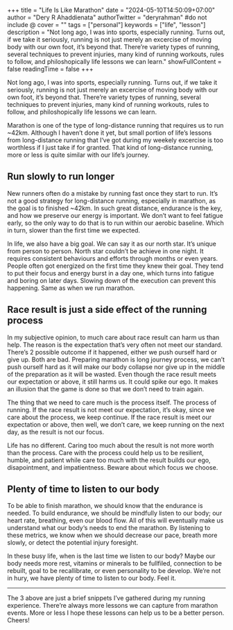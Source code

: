 +++
title = "Life Is Like Marathon"
date = "2024-05-10T14:50:09+07:00"
author = "Dery R Ahaddienata"
authorTwitter = "deryrahman" #do not include @
cover = ""
tags = ["personal"]
keywords = ["life", "lesson"]
description = "Not long ago, I was into sports, especially running. Turns out, if we take it seriously, running is not just merely an excercise of moving body with our own foot, it’s beyond that. There’re variety types of running, several techniques to prevent injuries, many kind of running workouts, rules to follow, and philoshopically life lessons we can learn."
showFullContent = false
readingTime = false
+++

Not long ago, I was into sports, especially running. Turns out, if we take it seriously, running is not just merely an excercise of moving body with our own foot, it’s beyond that. There’re variety types of running, several techniques to prevent injuries, many kind of running workouts, rules to follow, and philoshopically life lessons we can learn.

Marathon is one of the type of long-distance running that requires us to run ~42km. Although I haven’t done it yet, but small portion of life’s lessons from long-distance running that I‘ve got during my weekely excercise is too worthless if I just take if for granted. That kind of long-distance running, more or less is quite similar with our life’s journey.

## Run slowly to run longer
New runners often do a mistake by running fast once they start to run. It’s not a good strategy for long-distance running, especially in marathon, as the goal is to finished ~42km. In such great distance, endurance is the key, and how we preserve our energy is important. We don’t want to feel fatigue early, so the only way to do that is to run within our aerobic baseline. Which in turn, slower than the first time we expected.

In life, we also have a big goal. We can say it as our north star. It’s unique from person to person. North star couldn’t be achieve in one night. It requires consistent behaviours and efforts through months or even years. People often got energized on the first time they knew their goal. They tend to put their focus and energy burst in a day one, which turns into fatigue and boring on later days. Slowing down of the execution can prevent this happening. Same as when we run marathon.

## Race result is just a side effect of the running process
In my subjective opinion, to much care about race result can harm us than help. The reason is the expectation that’s very often not meet our standard. There’s 2 possible outcome if it happened, either we push ourself hard or give up. Both are bad. Preparing marathon is long journey process, we can’t push ourself hard as it will make our body collapse nor give up in the middle of the preparation as it will be wasted. Even though the race result meets our expectation or above, it still harms us. It could spike our ego. It makes an illusion that the game is done so that we don’t need to train again.

The thing that we need to care much is the process itself. The process of running. If the race result is not meet our expectation, it’s okay, since we care about the process, we keep continue. If the race result is meet our expectation or above, then well, we don’t care, we keep running on the next day, as the result is not our focus.

Life has no different. Caring too much about the result is not more worth than the process. Care with the process could help us to be resilient, humble, and patient while care too much with the result builds our ego, disapointment, and impatientness. Beware about which focus we choose.

## Plenty of time to listen to our body
To be able to finish marathon, we should know that the endurance is needed. To build endurance, we should be mindfully listen to our body; our heart rate, breathing, even our blood flow. All of this will eventually make us understand what our body‘s needs to end the marathon. By listening to these metrics, we know when we should decrease our pace, breath more slowly, or detect the potential injury foresight.

In these busy life, when is the last time we listen to our body? Maybe our body needs more rest, vitamins or minerals to be fullfiled, connection to be rebuilt, goal to be recallibrate, or even personality to be develop. We’re not in hury, we have plenty of time to listen to our body. Feel it.

---

The 3 above are just a brief snippets I’ve gathered during my running experience. There’re always more lessons we can capture from marathon events. More or less I hope these lessons can help us to be a better person. Cheers!